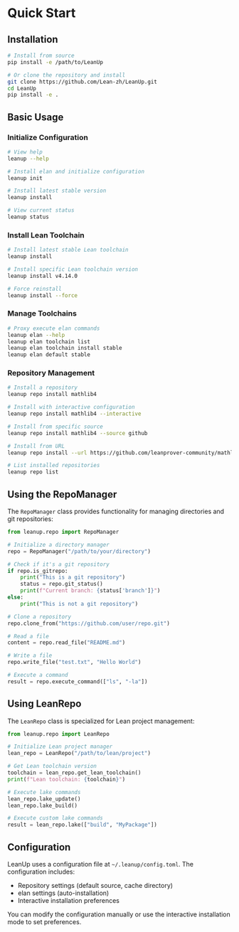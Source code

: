 # Quick Start

## Installation

```bash
# Install from source
pip install -e /path/to/LeanUp

# Or clone the repository and install
git clone https://github.com/Lean-zh/LeanUp.git
cd LeanUp
pip install -e .
```

## Basic Usage

### Initialize Configuration

```bash
# View help
leanup --help

# Install elan and initialize configuration
leanup init

# Install latest stable version
leanup install

# View current status
leanup status
```

### Install Lean Toolchain

```bash
# Install latest stable Lean toolchain
leanup install

# Install specific Lean toolchain version
leanup install v4.14.0

# Force reinstall
leanup install --force
```

### Manage Toolchains

```bash
# Proxy execute elan commands
leanup elan --help
leanup elan toolchain list
leanup elan toolchain install stable
leanup elan default stable
```

### Repository Management

```bash
# Install a repository
leanup repo install mathlib4

# Install with interactive configuration
leanup repo install mathlib4 --interactive

# Install from specific source
leanup repo install mathlib4 --source github

# Install from URL
leanup repo install --url https://github.com/leanprover-community/mathlib4.git

# List installed repositories
leanup repo list
```

## Using the RepoManager

The `RepoManager` class provides functionality for managing directories and git repositories:

```python
from leanup.repo import RepoManager

# Initialize a directory manager
repo = RepoManager("/path/to/your/directory")

# Check if it's a git repository
if repo.is_gitrepo:
    print("This is a git repository")
    status = repo.git_status()
    print(f"Current branch: {status['branch']}")
else:
    print("This is not a git repository")

# Clone a repository
repo.clone_from("https://github.com/user/repo.git")

# Read a file
content = repo.read_file("README.md")

# Write a file
repo.write_file("test.txt", "Hello World")

# Execute a command
result = repo.execute_command(["ls", "-la"])
```

## Using LeanRepo

The `LeanRepo` class is specialized for Lean project management:

```python
from leanup.repo import LeanRepo

# Initialize Lean project manager
lean_repo = LeanRepo("/path/to/lean/project")

# Get Lean toolchain version
toolchain = lean_repo.get_lean_toolchain()
print(f"Lean toolchain: {toolchain}")

# Execute lake commands
lean_repo.lake_update()
lean_repo.lake_build()

# Execute custom lake commands
result = lean_repo.lake(["build", "MyPackage"])
```

## Configuration

LeanUp uses a configuration file at `~/.leanup/config.toml`. The configuration includes:

- Repository settings (default source, cache directory)
- elan settings (auto-installation)
- Interactive installation preferences

You can modify the configuration manually or use the interactive installation mode to set preferences.